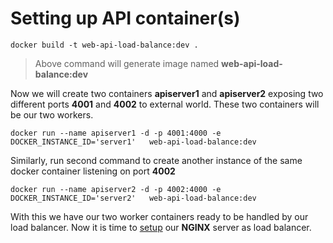 # Setting up API container(s)

```docker 
docker build -t web-api-load-balance:dev .
```
> Above command will generate image named **web-api-load-balance:dev**

Now we will create two containers **apiserver1** and **apiserver2** exposing two different ports **4001** and **4002** to external world.  These two containers will be our two workers.

```docker
docker run --name apiserver1 -d -p 4001:4000 -e DOCKER_INSTANCE_ID='server1'   web-api-load-balance:dev
```
Similarly, run second command to create another instance of the same docker container listening on port **4002**
```docker
docker run --name apiserver2 -d -p 4002:4000 -e DOCKER_INSTANCE_ID='server2'   web-api-load-balance:dev
```
With this we have our two worker containers ready to be handled by our load balancer.  Now it is time to [setup](../nginx/Readme.md) our **NGINX** server as load balancer.




